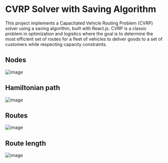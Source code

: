 # CVRP Solver with Saving Algorithm

This project implements a Capacitated Vehicle Routing Problem (CVRP) solver using a saving algorithm, built with React.js. CVRP is a classic problem in optimization and logistics where the goal is to determine the most efficient set of routes for a fleet of vehicles to deliver goods to a set of customers while respecting capacity constraints.

## Nodes
![image](https://github.com/serhiidankovych/cvrp-saving-algorithm/assets/90717067/c9bc2fd6-26e0-48e9-9fad-bed8f4336cc3)

## Hamiltonian path
![image](https://github.com/serhiidankovych/cvrp-saving-algorithm/assets/90717067/055e2893-fd7b-4154-9349-7f32ba93c5ef)

## Routes
![image](https://github.com/serhiidankovych/cvrp-saving-algorithm/assets/90717067/77677d01-55de-4dcb-95d4-7305f12b0a33)

## Route length
![image](https://github.com/serhiidankovych/cvrp-saving-algorithm/assets/90717067/da06acf3-9f47-4b9a-8724-64d73ae5f27f)
